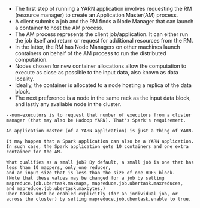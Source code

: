 * The first step of running a YARN application involves requesting the RM (resource manager) to create an Application Master(AM) process. 
* A client submits a job and the RM finds a Node Manager that can launch a container to host the AM process. 
* The AM process represents the client job/application. It can either run the job itself and return or request for additional resources from the RM. 
* In the latter, the RM has Node Managers on other machines launch containers on behalf of the AM process to run the distributed computation.
* Nodes chosen for new container allocations allow the computation to execute as close as possible to the input data, also known as data locality. 
* Ideally,  the container is allocated to a node hosting a replica of the data block. 
* The next preference is a node in the same rack as the input data block, and lastly any available node in the cluster. 

```
--num-executors is to request that number of executors from a cluster manager (that may also be Hadoop YARN). That's Spark's requirement.

An application master (of a YARN application) is just a thing of YARN.

It may happen that a Spark application can also be a YARN application. In such case, the Spark application gets 10 containers and one extra container for the AM.

```

```
What qualifies as a small job? By default, a small job is one that has less than 10 mappers, only one reducer, 
and an input size that is less than the size of one HDFS block. 
(Note that these values may be changed for a job by setting mapreduce.job.ubertask.maxmaps, mapreduce.job.ubertask.maxreduces, 
and mapreduce.job.ubertask.maxbytes.) 
Uber tasks must be enabled explicitly (for an individual job, or across the cluster) by setting mapreduce.job.ubertask.enable to true.

```
